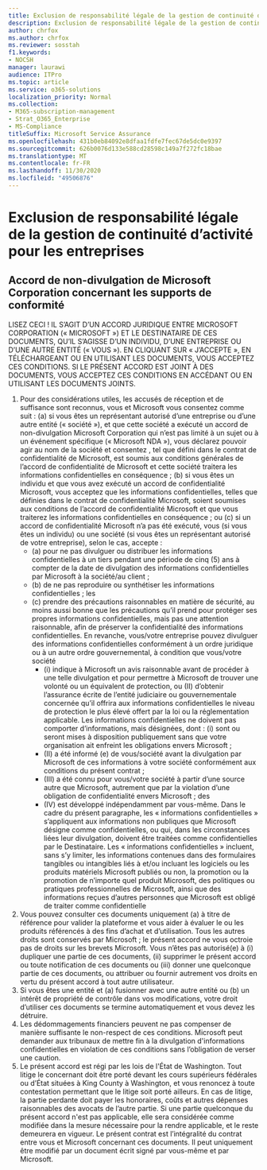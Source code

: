 ```yaml
---
title: Exclusion de responsabilité légale de la gestion de continuité d’activité pour les entreprises
description: Exclusion de responsabilité légale de la gestion de continuité d’activité pour les entreprises
author: chrfox
ms.author: chrfox
ms.reviewer: sosstah
f1.keywords:
- NOCSH
manager: laurawi
audience: ITPro
ms.topic: article
ms.service: o365-solutions
localization_priority: Normal
ms.collection:
- M365-subscription-management
- Strat_O365_Enterprise
- MS-Compliance
titleSuffix: Microsoft Service Assurance
ms.openlocfilehash: 431b0eb84092e8dfaa1fdfe7fec67de5dc0e9397
ms.sourcegitcommit: 626b0076d133e588cd28598c149a7f272fc18bae
ms.translationtype: MT
ms.contentlocale: fr-FR
ms.lasthandoff: 11/30/2020
ms.locfileid: "49506876"
---
```

# <a name="enterprise-business-continuity-management-legal-disclaimer"></a>Exclusion de responsabilité légale de la gestion de continuité d’activité pour les entreprises

## <a name="microsoft-corporation-non-disclosure-agreement-for-compliance-materials"></a>Accord de non-divulgation de Microsoft Corporation concernant les supports de conformité

LISEZ CECI ! IL S’AGIT D’UN ACCORD JURIDIQUE ENTRE MICROSOFT CORPORATION (« MICROSOFT ») ET LE DESTINATAIRE DE CES DOCUMENTS, QU’IL S’AGISSE D’UN INDIVIDU, D’UNE ENTREPRISE OU D’UNE AUTRE ENTITÉ (« VOUS »). EN CLIQUANT SUR « J’ACCEPTE », EN TÉLÉCHARGEANT OU EN UTILISANT LES DOCUMENTS, VOUS ACCEPTEZ CES CONDITIONS. SI LE PRÉSENT ACCORD EST JOINT À DES DOCUMENTS, VOUS ACCEPTEZ CES CONDITIONS EN ACCÉDANT OU EN UTILISANT LES DOCUMENTS JOINTS.

1. Pour des considérations utiles, les accusés de réception et de suffisance sont reconnus, vous et Microsoft vous consentez comme suit : (a) si vous êtes un représentant autorisé d’une entreprise ou d’une autre entité (« société »), et que cette société a exécuté un accord de non-divulgation Microsoft Corporation qui n’est pas limité à un sujet ou à un événement spécifique (« Microsoft NDA »), vous déclarez pouvoir agir au nom de la société et consentez , tel que défini dans le contrat de confidentialité de Microsoft, est soumis aux conditions générales de l’accord de confidentialité de Microsoft et cette société traitera les informations confidentielles en conséquence ; (b) si vous êtes un individu et que vous avez exécuté un accord de confidentialité Microsoft, vous acceptez que les informations confidentielles, telles que définies dans le contrat de confidentialité Microsoft, soient soumises aux conditions de l’accord de confidentialité Microsoft et que vous traiterez les informations confidentielles en conséquence ; ou (c) si un accord de confidentialité Microsoft n’a pas été exécuté, vous (si vous êtes un individu) ou une société (si vous êtes un représentant autorisé de votre entreprise), selon le cas, accepte : 
    - (a) pour ne pas divulguer ou distribuer les informations confidentielles à un tiers pendant une période de cinq (5) ans à compter de la date de divulgation des informations confidentielles par Microsoft à la société/au client ; 
    - (b) de ne pas reproduire ou synthétiser les informations confidentielles ; les 
    - (c) prendre des précautions raisonnables en matière de sécurité, au moins aussi bonne que les précautions qu’il prend pour protéger ses propres informations confidentielles, mais pas une attention raisonnable, afin de préserver la confidentialité des informations confidentielles. En revanche, vous/votre entreprise pouvez divulguer des informations confidentielles conformément à un ordre juridique ou à un autre ordre gouvernemental, à condition que vous/votre société 
        - (i) indique à Microsoft un avis raisonnable avant de procéder à une telle divulgation et pour permettre à Microsoft de trouver une volonté ou un équivalent de protection, ou (II) d’obtenir l’assurance écrite de l’entité judiciaire ou gouvernementale concernée qu’il offrira aux informations confidentielles le niveau de protection le plus élevé offert par la loi ou la réglementation applicable. Les informations confidentielles ne doivent pas comporter d’informations, mais désignées, dont : (i) sont ou seront mises à disposition publiquement sans que votre organisation ait enfreint les obligations envers Microsoft ; 
        - (II) a été informé (e) de vous/société avant la divulgation par Microsoft de ces informations à votre société conformément aux conditions du présent contrat ;
        - (III) a été connu pour vous/votre société à partir d’une source autre que Microsoft, autrement que par la violation d’une obligation de confidentialité envers Microsoft ; des
        - (IV) est développé indépendamment par vous-même. Dans le cadre du présent paragraphe, les « informations confidentielles » s’appliquent aux informations non publiques que Microsoft désigne comme confidentielles, ou qui, dans les circonstances liées leur divulgation, doivent être traitées comme confidentielles par le Destinataire. Les « informations confidentielles » incluent, sans s’y limiter, les informations contenues dans des formulaires tangibles ou intangibles liés à et/ou incluant les logiciels ou les produits matériels Microsoft publiés ou non, la promotion ou la promotion de n’importe quel produit Microsoft, des politiques ou pratiques professionnelles de Microsoft, ainsi que des informations reçues d’autres personnes que Microsoft est obligé de traiter comme confidentielle
2. Vous pouvez consulter ces documents uniquement (a) à titre de référence pour valider la plateforme et vous aider à évaluer le ou les produits référencés à des fins d’achat et d’utilisation. Tous les autres droits sont conservés par Microsoft ; le présent accord ne vous octroie pas de droits sur les brevets Microsoft. Vous n’êtes pas autorisé(e) à (i) dupliquer une partie de ces documents, (ii) supprimer le présent accord ou toute notification de ces documents ou (iii) donner une quelconque partie de ces documents, ou attribuer ou fournir autrement vos droits en vertu du présent accord à tout autre utilisateur. 
3. Si vous êtes une entité et (a) fusionner avec une autre entité ou (b) un intérêt de propriété de contrôle dans vos modifications, votre droit d’utiliser ces documents se termine automatiquement et vous devez les détruire. 
4. Les dédommagements financiers peuvent ne pas compenser de manière suffisante le non-respect de ces conditions.  Microsoft peut demander aux tribunaux de mettre fin à la divulgation d'informations confidentielles en violation de ces conditions sans l’obligation de verser une caution.  
5. Le présent accord est régi par les lois de l'État de Washington. Tout litige le concernant doit être porté devant les cours supérieurs fédérales ou d’État situées à King County à Washington, et vous renoncez à toute contestation permettant que le litige soit porté ailleurs. En cas de litige, la partie perdante doit payer les honoraires, coûts et autres dépenses raisonnables des avocats de l’autre partie. Si une partie quelconque du présent accord n'est pas applicable, elle sera considérée comme modifiée dans la mesure nécessaire pour la rendre applicable, et le reste demeurera en vigueur. Le présent contrat est l’intégralité du contrat entre vous et Microsoft concernant ces documents. Il peut uniquement être modifié par un document écrit signé par vous-même et par Microsoft.

